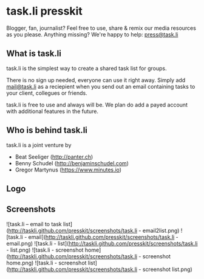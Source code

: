 task.li presskit
================

Blogger, fan, journalist? Feel free to use, share & remix 
our media resources as you please. Anything missing?
We're happy to help: press@task.li


What is task.li
---------------

task.li is the simplest way to create a shared task list
for groups. 

There is no sign up needed, everyone can use it right away.
Simply add mail@task.li as a reciepient when you send out
an email containing tasks to your client, collegues or friends.

task.li is free to use and always will be. We plan do add
a payed account with additional features in the future.


Who is behind task.li
---------------------

task.li is a joint venture by 

* Beat Seeliger (http://panter.ch)
* Benny Schudel (http://benjaminschudel.com)
* Gregor Martynus (https://www.minutes.io)


Logo
----


Screenshots
-----------

![task.li – email to task list](http://taskli.github.com/presskit/screenshots/task.li - email2list.png)
![task.li - email](http://taskli.github.com/presskit/screenshots/task.li - email.png)
![task.li - list](http://taskli.github.com/presskit/screenshots/task.li - list.png)
![task.li - screenshot home](http://taskli.github.com/presskit/screenshots/task.li - screenshot home.png)
![task.li - screenshot list](http://taskli.github.com/presskit/screenshots/task.li - screenshot list.png)

